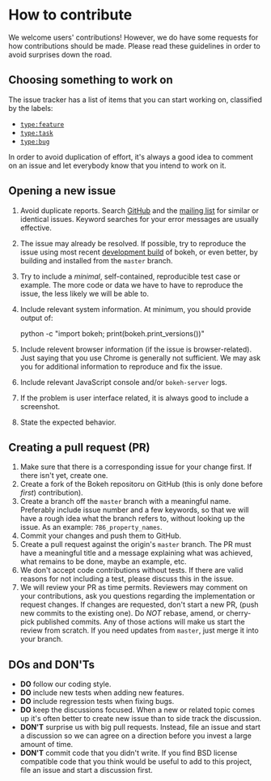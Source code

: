 # How to contribute

We welcome users' contributions! However, we do have some requests for how contributions 
should be made. Please read these guidelines in order to avoid surprises down the road.

## Choosing something to work on

The issue tracker has a list of items that you can start working on, classified by the labels: 

* [`type:feature`](https://github.com/bokeh/bokeh/labels/type:%20feature)
* [`type:task`](https://github.com/bokeh/bokeh/labels/type:%20task)
* [`type:bug`](https://github.com/bokeh/bokeh/labels/type:%20bug)

In order to avoid duplication of effort, it's always a good idea to comment on an issue 
and let everybody know that you intend to work on it.

## Opening a new issue

1. Avoid duplicate reports. Search [GitHub](https://github.com/bokeh/bokeh/issues) and 
   the [mailing list](https://groups.google.com/a/continuum.io/forum/#!forum/bokeh) for 
   similar or identical issues. Keyword searches for your error messages are usually effective.
2. The issue may already be resolved. If possible, try to reproduce the issue using most recent
   [development build](http://bokeh.pydata.org/docs/installation.html#developer-builds) of bokeh, 
   or even better, by building and installed from the `master` branch. 
3. Try to include a *minimal*, self-contained, reproducible test case or example. The more code 
   or data we have to have to reproduce the issue, the less likely we will be able to. 
4. Include relevant system information. At minimum, you should provide output of:
 
      python -c "import bokeh; print(bokeh.print_versions())"

5. Include relevent browser information (if the issue is browser-related). Just saying that you 
   use Chrome is generally not sufficient. We may ask you for additional information to 
   reproduce and fix the issue.
6. Include relevant JavaScript console and/or `bokeh-server` logs. 
7. If the problem is user interface related, it is always good to include a screenshot. 
8. State the expected behavior.

## Creating a pull request (PR)

1. Make sure that there is a corresponding issue for your change first. If there isn't yet, 
   create one.
2. Create a fork of the Bokeh repositoru on GitHub (this is only done before *first*) contribution).
3. Create a branch off the `master` branch with a meaningful name. Preferably include issue number
   and a few keywords, so that we will have a rough idea what the branch refers to, without looking 
   up the issue. As an example: `786_property_names`.
4. Commit your changes and push them to GitHub.
5. Create a pull request against the origin's `master` branch. The PR must have a meaningful title 
   and a message explaining what was achieved, what remains to be done, maybe an example, etc.
6. We don't accept code contributions without tests. If there are valid reasons for not including a 
   test, please discuss this in the issue.
7. We will review your PR as time permits. Reviewers may comment on your contributions, ask
   you questions regarding the implementation or request changes. If changes are requested, don't
   start a new PR, (push new commits to the existing one). Do *NOT* rebase, amend, or cherry-pick
   published commits. Any of those actions will make us start the review from scratch. If you need 
   updates from `master`, just merge it into your branch.

## DOs and DON'Ts

* **DO** follow our coding style.
* **DO** include new tests when adding new features. 
* **DO** include regression tests when fixing bugs. 
* **DO** keep the discussions focused. When a new or related topic comes up it's often better to
  create new issue than to side track the discussion.
* **DON'T** surprise us with big pull requests. Instead, file an issue and start a discussion so we
  can agree on a direction before you invest a large amount of time.
* **DON'T** commit code that you didn't write. If you find BSD license compatible code that you 
  think would be useful to add to this project, file an issue and start a discussion first.
